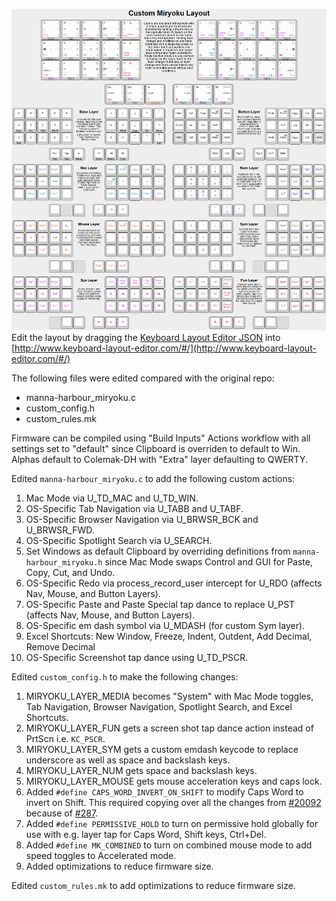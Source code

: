 ![Custom Miryoku Key Map](https://github.com/PiousAeneas/miryoku_qmk/blob/miryoku/users/manna-harbour_miryoku/keyboard-layout-custom-miryoku-full.png)
Edit the layout by dragging the [Keyboard Layout Editor JSON](https://github.com/PiousAeneas/miryoku_qmk/blob/miryoku/users/manna-harbour_miryoku/keyboard-layout-custom-miryoku-full.json) into [http://www.keyboard-layout-editor.com/#/](http://www.keyboard-layout-editor.com/#/)


The following files were edited compared with the original repo:
- manna-harbour_miryoku.c
- custom_config.h
- custom_rules.mk

Firmware can be compiled using "Build Inputs" Actions workflow with all settings set to "default" since Clipboard is overriden to default to Win. Alphas default to Colemak-DH with "Extra" layer defaulting to QWERTY.

Edited `manna-harbour_miryoku.c` to add the following custom actions:
1. Mac Mode via U_TD_MAC and U_TD_WIN.
2. OS-Specific Tab Navigation via U_TABB and U_TABF.
3. OS-Specific Browser Navigation via U_BRWSR_BCK and U_BRWSR_FWD.
4. OS-Specific Spotlight Search via U_SEARCH.
5. Set Windows as default Clipboard by overriding definitions from `manna-harbour_miryoku.h` since Mac Mode swaps Control and GUI for Paste, Copy, Cut, and Undo.
6. OS-Specific Redo via process_record_user intercept for U_RDO (affects Nav, Mouse, and Button Layers).
7. OS-Specific Paste and Paste Special tap dance to replace U_PST (affects Nav, Mouse, and Button Layers).
8. OS-Specific em dash symbol via U_MDASH (for custom Sym layer).
9. Excel Shortcuts: New Window, Freeze, Indent, Outdent, Add Decimal, Remove Decimal
10. OS-Specific Screenshot tap dance using U_TD_PSCR.

Edited `custom_config.h` to make the following changes:
1. MIRYOKU_LAYER_MEDIA becomes "System" with Mac Mode toggles, Tab Navigation, Browser Navigation, Spotlight Search, and Excel Shortcuts.
2. MIRYOKU_LAYER_FUN gets a screen shot tap dance action instead of PrtScn i.e. `KC_PSCR`.
3. MIRYOKU_LAYER_SYM gets a custom emdash keycode to replace underscore as well as space and backslash keys.
4. MIRYOKU_LAYER_NUM gets space and backslash keys.
5. MIRYOKU_LAYER_MOUSE gets mouse acceleration keys and caps lock.
6. Added `#define CAPS_WORD_INVERT_ON_SHIFT` to modify Caps Word to invert on Shift. This required copying over all the changes from [#20092](https://github.com/qmk/qmk_firmware/commit/ae63c0f509fae71270fb5885d504ee26cbad95ff) because of [#287](https://github.com/manna-harbour/miryoku/discussions/287).
7. Added `#define PERMISSIVE_HOLD` to turn on permissive hold globally for use with e.g. layer tap for Caps Word, Shift keys, Ctrl+Del.
8. Added `#define MK_COMBINED` to turn on combined mouse mode to add speed toggles to Accelerated mode.
9. Added optimizations to reduce firmware size.

Edited `custom_rules.mk` to add optimizations to reduce firmware size.

